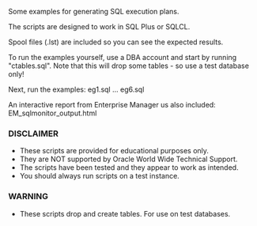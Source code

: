 Some examples for generating SQL execution plans.

The scripts are designed to work in SQL Plus or SQLCL.

Spool files (.lst) are included so you can see the expected results.

To run the examples yourself, use a DBA account and start by running "ctables.sql". Note that this will drop some tables - so use a test database only!

Next, run the examples: eg1.sql ... eg6.sql

An interactive report from Enterprise Manager us also included: EM_sqlmonitor_output.html

### DISCLAIMER

*  These scripts are provided for educational purposes only.
*  They are NOT supported by Oracle World Wide Technical Support.
*  The scripts have been tested and they appear to work as intended.
*  You should always run scripts on a test instance.

### WARNING

*  These scripts drop and create tables. For use on test databases.
